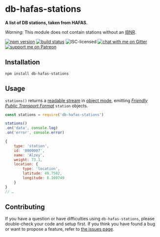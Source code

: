 # db-hafas-stations

**A list of DB stations, taken from HAFAS.**

*Warning*: This module does not contain stations without an [IBNR](https://de.wikipedia.org/wiki/Internationale_Bahnhofsnummer).

[![npm version](https://img.shields.io/npm/v/db-hafas-stations.svg)](https://www.npmjs.com/package/db-hafas-stations)
[![build status](https://app.codeship.com/projects/28b60ee0-55de-0136-071a-561f2b18c79f/status?branch=master)](https://app.codeship.com/projects/294654)
![ISC-licensed](https://img.shields.io/github/license/derhuerst/db-hafas-stations.svg)
[![chat with me on Gitter](https://img.shields.io/badge/chat%20with%20me-on%20gitter-512e92.svg)](https://gitter.im/derhuerst)
[![support me on Patreon](https://img.shields.io/badge/support%20me-on%20patreon-fa7664.svg)](https://patreon.com/derhuerst)


## Installation

```shell
npm install db-hafas-stations
```


## Usage

`stations()` returns a [readable stream](https://nodejs.org/api/stream.html#stream_class_stream_readable) in [object mode](https://nodejs.org/api/stream.html#stream_object_mode), emitting [*Friendly Public Transport Format*](https://github.com/public-transport/friendly-public-transport-format) `station` objects.

```js
const stations = require('db-hafas-stations')

stations()
.on('data', console.log)
.on('error', console.error)
```

```js
{
	type: 'station',
	id: '8000007',
	name: 'Alzey',
	weight: 73.1,
	location: {
		type: 'location',
		latitude: 49.7502,
		longitude: 8.109749
	}
}
// …
```


## Contributing

If you have a question or have difficulties using `db-hafas-stations`, please double-check your code and setup first. If you think you have found a bug or want to propose a feature, refer to [the issues page](https://github.com/derhuerst/db-hafas-stations/issues).
